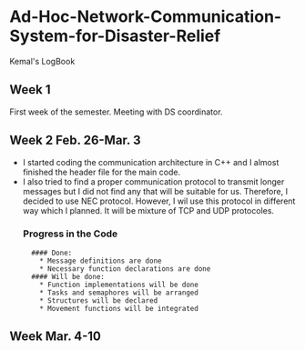 # Ad-Hoc-Network-Communication-System-for-Disaster-Relief
Kemal's LogBook

## Week 1  

First week of the semester. Meeting with DS coordinator.

## Week 2 Feb. 26-Mar. 3

* I started coding the communication architecture in C++ and I almost finished the header file for the main code.
* I also tried to find a proper communication protocol to transmit longer messages but I did not find any that will be suitable for us. Therefore, I decided to use NEC protocol. However, I wil use this protocol in different way which I planned. It will be mixture of TCP and UDP protocoles.
    ### Progress in the Code
        #### Done:
          * Message definitions are done 
          * Necessary function declarations are done
        #### Will be done:
          * Function implementations will be done
          * Tasks and semaphores will be arranged
          * Structures will be declared
          * Movement functions will be integrated
## Week Mar. 4-10

